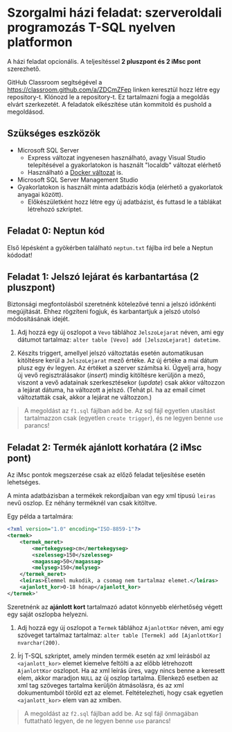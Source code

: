 # Szorgalmi házi feladat: szerveroldali programozás T-SQL nyelven platformon

A házi feladat opcionális. A teljesítéssel **2 pluszpont és 2 iMsc pont** szerezhető.

GitHub Classroom segítségével a <https://classroom.github.com/a/ZDCmZFep> linken keresztül hozz létre egy repository-t. Klónozd le a repository-t. Ez tartalmazni fogja a megoldás elvárt szerkezetét. A feladatok elkészítése után kommitold és pushold a megoldásod.

## Szükséges eszközök

- Microsoft SQL Server
  - Express változat ingyenesen használható, avagy Visual Studio telepítésével a gyakorlatokon is használt "localdb" változat elérhető
  - Használható a [Docker változat](Docker-hasznalat.md) is.
- Microsoft SQL Server Management Studio
- Gyakorlatokon is használt minta adatbázis kódja (elérhető a gyakorlatok anyagai között).
  - Előkészületként hozz létre egy új adatbázist, és futtasd le a táblákat létrehozó szkriptet.

## Feladat 0: Neptun kód

Első lépésként a gyökérben található `neptun.txt` fájlba írd bele a Neptun kódodat!

## Feladat 1: Jelszó lejárat és karbantartása (2 pluszpont)

Biztonsági megfontolásból szeretnénk kötelezővé tenni a jelszó időnkénti megújítását. Ehhez rögzíteni fogjuk, és karbantartjuk a jelszó utolsó módosításának idejét.

1. Adj hozzá egy új oszlopot a `Vevo` táblához `JelszoLejarat` néven, ami egy dátumot tartalmaz: `alter table [Vevo] add [JelszoLejarat] datetime`.

1. Készíts triggert, amellyel jelszó változtatás esetén automatikusan kitöltésre kerül a `JelszoLejarat` mező értéke. Az új értéke a mai dátum plusz egy év legyen. Az értéket a szerver számítsa ki. Ügyelj arra, hogy új vevő regisztrálásakor (_insert_) mindig kitöltésre kerüljön a mező, viszont a vevő adatainak szerkesztésekor (_update_) csak akkor változzon a lejárat dátuma, ha változott a jelszó. (Tehát pl. ha az email címet változtatták csak, akkor a lejárat ne változzon.)

> A megoldást az `f1.sql` fájlban add be. Az sql fájl egyetlen utasítást tartalmazzon csak (egyetlen `create trigger`), és ne legyen benne `use` parancs!

## Feladat 2: Termék ajánlott korhatára (2 iMsc pont)

Az iMsc pontok megszerzése csak az előző feladat teljesítése esetén lehetséges.

A minta adatbázisban a termékek rekordjaiban van egy xml típusú `leiras` nevű oszlop. Ez néhány terméknél van csak kitöltve.

Egy példa a tartalmára:

```xml
<?xml version="1.0" encoding="ISO-8859-1"?>
<termek>
    <termek_meret>
        <mertekegyseg>cm</mertekegyseg>
        <szelesseg>150</szelesseg>
        <magassag>50</magassag>
        <melyseg>150</melyseg>
    </termek_meret>
    <leiras>Elemmel mukodik, a csomag nem tartalmaz elemet.</leiras>
    <ajanlott_kor>0-18 hónap</ajanlott_kor>
</termek>'
```

Szeretnénk az **ajánlott kort** tartalmazó adatot könnyebb elérhetőség végett egy saját oszlopba helyezni.

1. Adj hozzá egy új oszlopot a `Termek` táblához `AjanlottKor` néven, ami egy szöveget tartalmaz tartalmaz: `alter table [Termek] add [AjanlottKor] nvarchar(200)`.

1. Írj T-SQL szkriptet, amely minden termék esetén az xml leírásból az `<ajanlott_kor>` elemet kiemelve feltölti a az előbb létrehozott `AjanlottKor` oszlopot. Ha az xml leírás üres, vagy nincs benne a keresett elem, akkor maradjon `NULL` az új oszlop tartalma. Ellenkező esetben az xml tag szöveges tartalma kerüljön átmásolásra, és az xml dokumentumból töröld ezt az elemet. Feltételezheti, hogy csak egyetlen `<ajanlott_kor>` elem van az xmlben.

> A megoldást az `f2.sql` fájlban add be. Az sql fájl önmagában futtatható legyen, de ne legyen benne `use` parancs!

